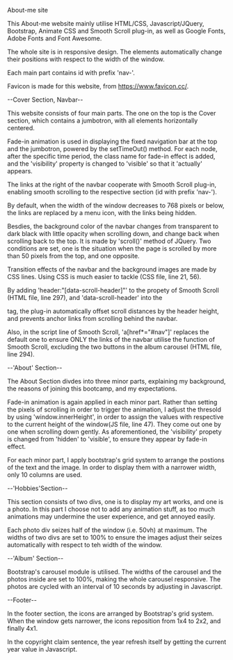 About-me site

This About-me website mainly utilise HTML/CSS, Javascript/JQuery, Bootstrap, Animate CSS and Smooth Scroll plug-in, as well as Google Fonts, Adobe Fonts and Font Awesome.

The whole site is in responsive design. The elements automatically change their positions with respect to the width of the window.

Each main part contains id with prefix 'nav-'.

Favicon is made for this website, from https://www.favicon.cc/.

--Cover Section, Navbar--

This website consists of four main parts. The one on the top is the Cover section, which contains a jumbotron, with all elements horizontally centered. 

Fade-in animation is used in displaying the fixed navigation bar at the top and the jumbotron, powered by the setTimeOut() method. For each node, after the specific time period, the class name for fade-in effect is added, and the 'visibility' property is changed to 'visible' so that it 'actually' appears.

The links at the right of the navbar cooperate with Smooth Scroll plug-in, enabling smooth scrolling to the respective section (id with prefix 'nav-'). 

By default, when the width of the window decreases to 768 pixels or below, the links are replaced by a menu icon, with the links being hidden.

Besdies, the background color of the navbar changes from transparent to dark black with little opacity when scrolling down, and change back when scrolling back to the top. It is made by 'scroll()' method of JQuery. Two conditions are set, one is the situation when the page is scrolled by more than 50 pixels from the top, and one opposite.

Transition effects of the navbar and the background images are made by CSS lines. Using CSS is much easier to tackle (CSS file, line 21, 56).

By adding 'header:"[data-scroll-header]"' to the propety of Smooth Scroll (HTML file, line 297), and 'data-scroll-header' into the <nav> tag, the plug-in automatically offset scroll distances by the header height, and prevents anchor links from scrolling behind the navbar. 

Also, in the script line of Smooth Scroll, 'a[href*="#nav"]' replaces the default one to ensure ONLY the links of the navbar utilise the function of Smooth Scroll, excluding the two buttons in the album carousel (HTML file, line 294).

--'About' Section--

The About Section divdes into three minor parts, explaining my background, the reasons of joining this bootcamp, and my expectations. 

Fade-in animation is again applied in each minor part. Rather than setting the pixels of scrolling in order to trigger the animation, I adjust the thresold by using 'window.innerHeight', in order to assign the values with respective to the current height of the window(JS file, line 47). They come out one by one when scrolling down gently. As aforementioned, the 'visibility' propety is changed from 'hidden' to 'visible', to ensure they appear by fade-in effect.

For each minor part, I apply bootstrap's grid system to arrange the postions of the text and the image. In order to display them with a narrower width, only 10 columns are used. 

--'Hobbies'Section--

This section consists of two divs, one is to display my art works, and one is a photo. In this part I choose not to add any animation stuff, as too much animations may undermine the user experience, and get annoyed easily.

Each photo div seizes half of the window (i.e. 50vh) at maximum. The widths of two divs are set to 100% to ensure the images adjust their seizes automatically with respect to teh width of the window.

--'Album' Section--

Bootstrap's carousel module is utilised. The widths of the carousel and the photos inside are set to 100%, making the whole carousel responsive. The photos are cycled with an interval of 10 seconds by adjusting in Javascript.

--Footer--

In the footer section, the icons are arranged by Bootstrap's grid system. When the window gets narrower, the icons reposition from 1x4 to 2x2, and finally 4x1.

In the copyright claim sentence, the year refresh itself by getting the current year value in Javascript.